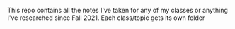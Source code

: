This repo contains all the notes I've taken for any of my classes or anything I've researched since Fall 2021. Each class/topic gets its own folder